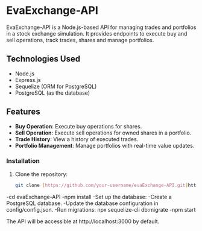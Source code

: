# EvaExchange-API

EvaExchange-API is a Node.js-based API for managing trades and portfolios in a stock exchange simulation. It provides endpoints to execute buy and sell operations, track trades, shares and manage portfolios.

## Technologies Used

- Node.js
- Express.js
- Sequelize (ORM for PostgreSQL)
- PostgreSQL (as the database)

## Features

- **Buy Operation**: Execute buy operations for shares.
- **Sell Operation**: Execute sell operations for owned shares in a portfolio.
- **Trade History**: View a history of executed trades.
- **Portfolio Management**: Manage portfolios with real-time value updates.


### Installation

1. Clone the repository:

   ```bash
   git clone [https://github.com/your-username/evaExchange-API.git]https://github.com/erennmutlu1/EvaExchange-API.git

-cd evaExchange-API
-npm install
-Set up the database:
  -Create a PostgreSQL database.
  -Update the database configuration in config/config.json.
  -Run migrations:
    npx sequelize-cli db:migrate
-npm start

The API will be accessible at http://localhost:3000 by default.
